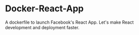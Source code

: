 # Docker-React-App
A dockerfile to launch Facebook's React App. Let's make React development and deployment faster.